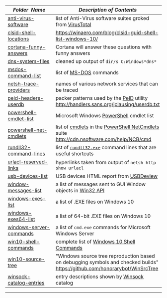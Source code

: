 |&nbsp;&nbsp;&nbsp;&nbsp;_Folder&nbsp;&nbsp;Name_&nbsp;&nbsp;&nbsp;&nbsp;| _Description of Contents_
|:----------------|--------------------------------------------------------------------------------------------------------------------------------------------------------
| [anti-virus-software](anti-virus-software) |  list of Anti-Virus software suites groked from [VirusTotal](https://www.virustotal.com) 
| [clsid-shell-locations](clsid-shell-locations) |  <https://winaero.com/blog/clsid-guid-shell-list-windows-10/> 
| [cortana-funny-answers](cortana-funny-answers) |  Cortana will answer these questions with funny answers 
| [dns-system-files](dns-system-files) |  cleaned up output of `dir/s C:Windows*dns*` 
| [msdos-command-list](msdos-command-list) |  list of [MS-DOS](https://wikipedia.org/wiki/MS-DOS "MicroSoft Disk Operating System") commands 
| [netsh-trace-providers](netsh-trace-providers) |  names of various network services that can be traced 
| [peid-headers-userdb](peid-headers-userdb) |  packer patterns used by the [PeID](https://www.aldeid.com/wiki/PEiD) utility <http://handlers.sans.org/jclausing/userdb.txt> 
| [powershell-cmdlet-list](powershell-cmdlet-list) |  Microsoft Windows [PowerShell](https://docs.microsoft.com/powershell) cmdlet list 
| [powershell-net-cmdlets](powershell-net-cmdlets) |  list of [cmdlets](https://msdn.microsoft.com/library/ms714395.aspx "Windows PowerShell Cmdlet Overview") in the [PowerShell NetCmdlets](https://nsoftware.com/powershell/netcmdlets) suite <http://cdn.nsoftware.com/help/NCB/cmd> 
| [rundll32-command-lines](rundll32-command-lines) |  list of [`rundll32.exe`](https://docs.microsoft.com/windows-server/administration/windows-commands/rundll32) command lines that are useful shortcuts 
| [urlacl-reserved-links](urlacl-reserved-links) |  hyperlinks taken from output of `netsh http show urlacl` 
| [usb-devices-list](usb-devices-list) |  USB devices HTML report from [USBDeview](http://nirsoft.net) 
| [window-messages-list](window-messages-list) |  a list of messages sent to GUI Window objects in [Win32 API](http://www.winprog.org/tutorial/ "theForger's Win32 API Programming Tutorial") 
| [windows-exes-list](windows-exes-list) |  a list of .EXE files on Windows 10 
| [windows-exes64-list](windows-exes64-list) |  a list of 64-bit .EXE files on Windows 10 
| [windows-server-commands](windows-server-commands) |  a list of `cmd.exe` commands for Microsoft Windows Server 
| [win10-shell-commands](win10-shell-commands) |  complete list of [Windows 10 Shell Commands](http://www.winhelponline.com/blog/shell-commands-to-access-the-special-folders/) 
| [win10-source-tree](win10-source-tree) |  "Windows source tree reproduction based on debugging symbols and checked builds" <https://github.com/honorarybot/WinSrcTree> 
| [winsock-catalog-entries](winsock-catalog-entries) |  entry descriptions shown by [Winsock](https://wikipedia.org/wiki/Winsock) catalog 

* * *

